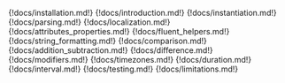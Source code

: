 {!docs/installation.md!}
{!docs/introduction.md!}
{!docs/instantiation.md!}
{!docs/parsing.md!}
{!docs/localization.md!}
{!docs/attributes_properties.md!}
{!docs/fluent_helpers.md!}
{!docs/string_formatting.md!}
{!docs/comparison.md!}
{!docs/addition_subtraction.md!}
{!docs/difference.md!}
{!docs/modifiers.md!}
{!docs/timezones.md!}
{!docs/duration.md!}
{!docs/interval.md!}
{!docs/testing.md!}
{!docs/limitations.md!}

